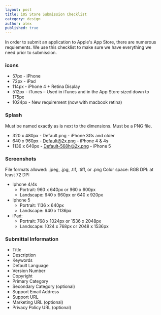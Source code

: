 ```yaml
---
layout: post
title: iOS Store Submission Checklist
category: design
author: alex
published: true
---
```


In order to submit an application to Apple's App Store, there are numerous requiements.  We use this checklist to make sure we have everything we need prior to submission.

### icons
* 57px - iPhone
* 72px - iPad
* 114px - iPhone 4 + Retina Display
* 512px - iTunes – Used in iTunes and in the App Store sized down to 175px
* 1024px - New requirement (now with macbook retina)

### Splash
Must be named exactly as is next to the dimensions.  Must be a PNG file.
* 320 x 480px - Default.png - iPhone 3Gs and older
* 640 x 960px - Default@2x.png - iPhone 4 & 4s
* 1136 x 640px - Default-568h@2x.png - iPhone 5

### Screenshots
File formats allowed: .jpeg, .jpg, .tif, .tiff, or .png
Color space: RGB
DPI: at least 72 DPI

* Iphone 4/4s
	* Portrait: 960 x 640px or 960 x 600px
	* Landscape: 640 x 960px or 640 x 920px
* Iphone 5
	* Portrait: 1136 x 640px
	* Landscape: 640 x 1136px
* iPad:
	* Portrait: 768 x 1024px or 1536 x 2048px
	* Landscape: 1024 x 768px or 2048 x 1536px

### Submittal Information
* Title
* Description
* Keywords
* Default Language
* Version Number
* Copyright
* Primary Category
* Secondary Category (optional)
* Support Email Address
* Support URL
* Marketing URL (optional)
* Privacy Policy URL (optional)
